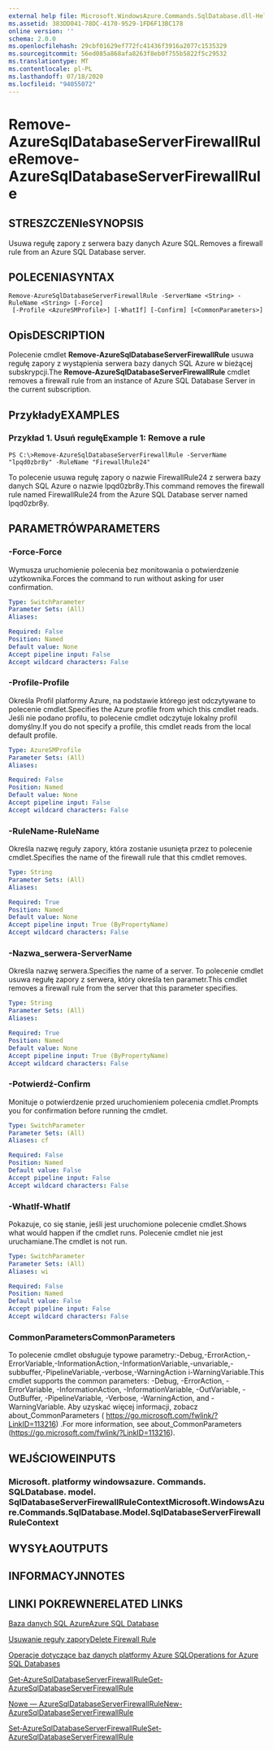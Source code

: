 ```yaml
---
external help file: Microsoft.WindowsAzure.Commands.SqlDatabase.dll-Help.xml
ms.assetid: 383DD041-78DC-4170-9529-1FD6F13BC178
online version: ''
schema: 2.0.0
ms.openlocfilehash: 29cbf01629ef772fc41436f3916a2077c1535329
ms.sourcegitcommit: 56ed085a868afa8263f8eb0f755b5822f5c29532
ms.translationtype: MT
ms.contentlocale: pl-PL
ms.lasthandoff: 07/18/2020
ms.locfileid: "94055072"
---
```

# <span data-ttu-id="7e40e-101">Remove-AzureSqlDatabaseServerFirewallRule</span><span class="sxs-lookup"><span data-stu-id="7e40e-101">Remove-AzureSqlDatabaseServerFirewallRule</span></span>

## <span data-ttu-id="7e40e-102">STRESZCZENIe</span><span class="sxs-lookup"><span data-stu-id="7e40e-102">SYNOPSIS</span></span>
<span data-ttu-id="7e40e-103">Usuwa regułę zapory z serwera bazy danych Azure SQL.</span><span class="sxs-lookup"><span data-stu-id="7e40e-103">Removes a firewall rule from an Azure SQL Database server.</span></span>

## <span data-ttu-id="7e40e-104">POLECENIA</span><span class="sxs-lookup"><span data-stu-id="7e40e-104">SYNTAX</span></span>

```
Remove-AzureSqlDatabaseServerFirewallRule -ServerName <String> -RuleName <String> [-Force]
 [-Profile <AzureSMProfile>] [-WhatIf] [-Confirm] [<CommonParameters>]
```

## <span data-ttu-id="7e40e-105">Opis</span><span class="sxs-lookup"><span data-stu-id="7e40e-105">DESCRIPTION</span></span>
<span data-ttu-id="7e40e-106">Polecenie cmdlet **Remove-AzureSqlDatabaseServerFirewallRule** usuwa regułę zapory z wystąpienia serwera bazy danych SQL Azure w bieżącej subskrypcji.</span><span class="sxs-lookup"><span data-stu-id="7e40e-106">The **Remove-AzureSqlDatabaseServerFirewallRule** cmdlet removes a firewall rule from an instance of Azure SQL Database Server in the current subscription.</span></span>

## <span data-ttu-id="7e40e-107">Przykłady</span><span class="sxs-lookup"><span data-stu-id="7e40e-107">EXAMPLES</span></span>

### <span data-ttu-id="7e40e-108">Przykład 1. Usuń regułę</span><span class="sxs-lookup"><span data-stu-id="7e40e-108">Example 1: Remove a rule</span></span>
```
PS C:\>Remove-AzureSqlDatabaseServerFirewallRule -ServerName "lpqd0zbr8y" -RuleName "FirewallRule24"
```

<span data-ttu-id="7e40e-109">To polecenie usuwa regułę zapory o nazwie FirewallRule24 z serwera bazy danych SQL Azure o nazwie lpqd0zbr8y.</span><span class="sxs-lookup"><span data-stu-id="7e40e-109">This command removes the firewall rule named FirewallRule24 from the Azure SQL Database server named lpqd0zbr8y.</span></span>

## <span data-ttu-id="7e40e-110">PARAMETRÓW</span><span class="sxs-lookup"><span data-stu-id="7e40e-110">PARAMETERS</span></span>

### <span data-ttu-id="7e40e-111">-Force</span><span class="sxs-lookup"><span data-stu-id="7e40e-111">-Force</span></span>
<span data-ttu-id="7e40e-112">Wymusza uruchomienie polecenia bez monitowania o potwierdzenie użytkownika.</span><span class="sxs-lookup"><span data-stu-id="7e40e-112">Forces the command to run without asking for user confirmation.</span></span>

```yaml
Type: SwitchParameter
Parameter Sets: (All)
Aliases: 

Required: False
Position: Named
Default value: None
Accept pipeline input: False
Accept wildcard characters: False
```

### <span data-ttu-id="7e40e-113">-Profile</span><span class="sxs-lookup"><span data-stu-id="7e40e-113">-Profile</span></span>
<span data-ttu-id="7e40e-114">Określa Profil platformy Azure, na podstawie którego jest odczytywane to polecenie cmdlet.</span><span class="sxs-lookup"><span data-stu-id="7e40e-114">Specifies the Azure profile from which this cmdlet reads.</span></span>
<span data-ttu-id="7e40e-115">Jeśli nie podano profilu, to polecenie cmdlet odczytuje lokalny profil domyślny.</span><span class="sxs-lookup"><span data-stu-id="7e40e-115">If you do not specify a profile, this cmdlet reads from the local default profile.</span></span>

```yaml
Type: AzureSMProfile
Parameter Sets: (All)
Aliases: 

Required: False
Position: Named
Default value: None
Accept pipeline input: False
Accept wildcard characters: False
```

### <span data-ttu-id="7e40e-116">-RuleName</span><span class="sxs-lookup"><span data-stu-id="7e40e-116">-RuleName</span></span>
<span data-ttu-id="7e40e-117">Określa nazwę reguły zapory, która zostanie usunięta przez to polecenie cmdlet.</span><span class="sxs-lookup"><span data-stu-id="7e40e-117">Specifies the name of the firewall rule that this cmdlet removes.</span></span>

```yaml
Type: String
Parameter Sets: (All)
Aliases: 

Required: True
Position: Named
Default value: None
Accept pipeline input: True (ByPropertyName)
Accept wildcard characters: False
```

### <span data-ttu-id="7e40e-118">-Nazwa_serwera</span><span class="sxs-lookup"><span data-stu-id="7e40e-118">-ServerName</span></span>
<span data-ttu-id="7e40e-119">Określa nazwę serwera.</span><span class="sxs-lookup"><span data-stu-id="7e40e-119">Specifies the name of a server.</span></span>
<span data-ttu-id="7e40e-120">To polecenie cmdlet usuwa regułę zapory z serwera, który określa ten parametr.</span><span class="sxs-lookup"><span data-stu-id="7e40e-120">This cmdlet removes a firewall rule from the server that this parameter specifies.</span></span>

```yaml
Type: String
Parameter Sets: (All)
Aliases: 

Required: True
Position: Named
Default value: None
Accept pipeline input: True (ByPropertyName)
Accept wildcard characters: False
```

### <span data-ttu-id="7e40e-121">-Potwierdź</span><span class="sxs-lookup"><span data-stu-id="7e40e-121">-Confirm</span></span>
<span data-ttu-id="7e40e-122">Monituje o potwierdzenie przed uruchomieniem polecenia cmdlet.</span><span class="sxs-lookup"><span data-stu-id="7e40e-122">Prompts you for confirmation before running the cmdlet.</span></span>

```yaml
Type: SwitchParameter
Parameter Sets: (All)
Aliases: cf

Required: False
Position: Named
Default value: False
Accept pipeline input: False
Accept wildcard characters: False
```

### <span data-ttu-id="7e40e-123">-WhatIf</span><span class="sxs-lookup"><span data-stu-id="7e40e-123">-WhatIf</span></span>
<span data-ttu-id="7e40e-124">Pokazuje, co się stanie, jeśli jest uruchomione polecenie cmdlet.</span><span class="sxs-lookup"><span data-stu-id="7e40e-124">Shows what would happen if the cmdlet runs.</span></span>
<span data-ttu-id="7e40e-125">Polecenie cmdlet nie jest uruchamiane.</span><span class="sxs-lookup"><span data-stu-id="7e40e-125">The cmdlet is not run.</span></span>

```yaml
Type: SwitchParameter
Parameter Sets: (All)
Aliases: wi

Required: False
Position: Named
Default value: False
Accept pipeline input: False
Accept wildcard characters: False
```

### <span data-ttu-id="7e40e-126">CommonParameters</span><span class="sxs-lookup"><span data-stu-id="7e40e-126">CommonParameters</span></span>
<span data-ttu-id="7e40e-127">To polecenie cmdlet obsługuje typowe parametry:-Debug,-ErrorAction,-ErrorVariable,-InformationAction,-InformationVariable,-unvariable,-subbuffer,-PipelineVariable,-verbose,-WarningAction i-WarningVariable.</span><span class="sxs-lookup"><span data-stu-id="7e40e-127">This cmdlet supports the common parameters: -Debug, -ErrorAction, -ErrorVariable, -InformationAction, -InformationVariable, -OutVariable, -OutBuffer, -PipelineVariable, -Verbose, -WarningAction, and -WarningVariable.</span></span> <span data-ttu-id="7e40e-128">Aby uzyskać więcej informacji, zobacz about_CommonParameters ( https://go.microsoft.com/fwlink/?LinkID=113216) .</span><span class="sxs-lookup"><span data-stu-id="7e40e-128">For more information, see about_CommonParameters (https://go.microsoft.com/fwlink/?LinkID=113216).</span></span>

## <span data-ttu-id="7e40e-129">WEJŚCIOWE</span><span class="sxs-lookup"><span data-stu-id="7e40e-129">INPUTS</span></span>

### <span data-ttu-id="7e40e-130">Microsoft. platformy windowsazure. Commands. SQLDatabase. model. SqlDatabaseServerFirewallRuleContext</span><span class="sxs-lookup"><span data-stu-id="7e40e-130">Microsoft.WindowsAzure.Commands.SqlDatabase.Model.SqlDatabaseServerFirewallRuleContext</span></span>

## <span data-ttu-id="7e40e-131">WYSYŁA</span><span class="sxs-lookup"><span data-stu-id="7e40e-131">OUTPUTS</span></span>

## <span data-ttu-id="7e40e-132">INFORMACYJN</span><span class="sxs-lookup"><span data-stu-id="7e40e-132">NOTES</span></span>

## <span data-ttu-id="7e40e-133">LINKI POKREWNE</span><span class="sxs-lookup"><span data-stu-id="7e40e-133">RELATED LINKS</span></span>

[<span data-ttu-id="7e40e-134">Baza danych SQL Azure</span><span class="sxs-lookup"><span data-stu-id="7e40e-134">Azure SQL Database</span></span>](https://azure.microsoft.com/en-us/services/sql-database/)

[<span data-ttu-id="7e40e-135">Usuwanie reguły zapory</span><span class="sxs-lookup"><span data-stu-id="7e40e-135">Delete Firewall Rule</span></span>](https://msdn.microsoft.com/en-us/library/azure/dn505706.aspx)

[<span data-ttu-id="7e40e-136">Operacje dotyczące baz danych platformy Azure SQL</span><span class="sxs-lookup"><span data-stu-id="7e40e-136">Operations for Azure SQL Databases</span></span>](https://msdn.microsoft.com/en-us/library/azure/dn505719.aspx)

[<span data-ttu-id="7e40e-137">Get-AzureSqlDatabaseServerFirewallRule</span><span class="sxs-lookup"><span data-stu-id="7e40e-137">Get-AzureSqlDatabaseServerFirewallRule</span></span>](./Get-AzureSqlDatabaseServerFirewallRule.md)

[<span data-ttu-id="7e40e-138">Nowe — AzureSqlDatabaseServerFirewallRule</span><span class="sxs-lookup"><span data-stu-id="7e40e-138">New-AzureSqlDatabaseServerFirewallRule</span></span>](./New-AzureSqlDatabaseServerFirewallRule.md)

[<span data-ttu-id="7e40e-139">Set-AzureSqlDatabaseServerFirewallRule</span><span class="sxs-lookup"><span data-stu-id="7e40e-139">Set-AzureSqlDatabaseServerFirewallRule</span></span>](./Set-AzureSqlDatabaseServerFirewallRule.md)


